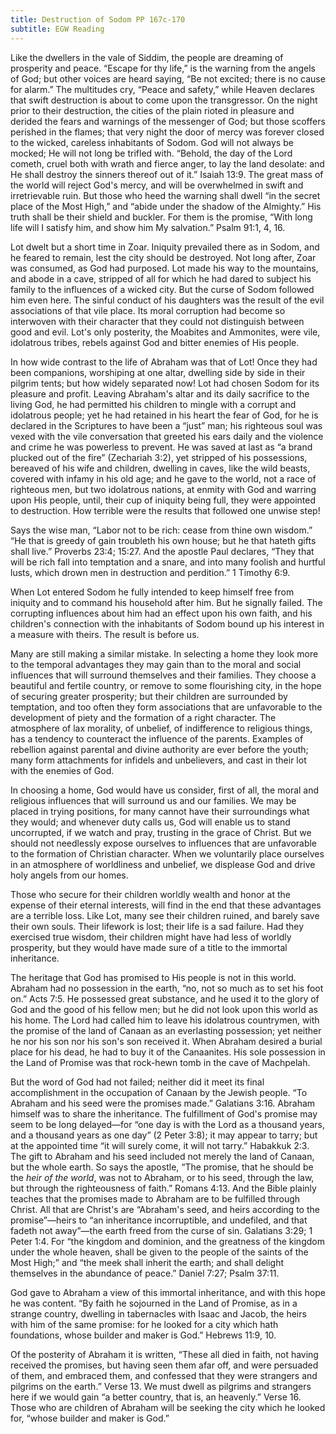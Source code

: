 ```yaml
---
title: Destruction of Sodom PP 167c-170
subtitle: EGW Reading
---
```


Like the dwellers in the vale of Siddim, the people are dreaming of prosperity and peace. “Escape for thy life,” is the warning from the angels of God; but other voices are heard saying, “Be not excited; there is no cause for alarm.” The multitudes cry, “Peace and safety,” while Heaven declares that swift destruction is about to come upon the transgressor. On the night prior to their destruction, the cities of the plain rioted in pleasure and derided the fears and warnings of the messenger of God; but those scoffers perished in the flames; that very night the door of mercy was forever closed to the wicked, careless inhabitants of Sodom. God will not always be mocked; He will not long be trifled with. “Behold, the day of the Lord cometh, cruel both with wrath and fierce anger, to lay the land desolate: and He shall destroy the sinners thereof out of it.” Isaiah 13:9. The great mass of the world will reject God's mercy, and will be overwhelmed in swift and irretrievable ruin. But those who heed the warning shall dwell “in the secret place of the Most High,” and “abide under the shadow of the Almighty.” His truth shall be their shield and buckler. For them is the promise, “With long life will I satisfy him, and show him My salvation.” Psalm 91:1, 4, 16.

Lot dwelt but a short time in Zoar. Iniquity prevailed there as in Sodom, and he feared to remain, lest the city should be destroyed. Not long after, Zoar was consumed, as God had purposed. Lot made his way to the mountains, and abode in a cave, stripped of all for which he had dared to subject his family to the influences of a wicked city. But the curse of Sodom followed him even here. The sinful conduct of his daughters was the result of the evil associations of that vile place. Its moral corruption had become so interwoven with their character that they could not distinguish between good and evil. Lot's only posterity, the Moabites and Ammonites, were vile, idolatrous tribes, rebels against God and bitter enemies of His people.

In how wide contrast to the life of Abraham was that of Lot! Once they had been companions, worshiping at one altar, dwelling side by side in their pilgrim tents; but how widely separated now! Lot had chosen Sodom for its pleasure and profit. Leaving Abraham's altar and its daily sacrifice to the living God, he had permitted his children to mingle with a corrupt and idolatrous people; yet he had retained in his heart the fear of God, for he is declared in the Scriptures to have been a “just” man; his righteous soul was vexed with the vile conversation that greeted his ears daily and the violence and crime he was powerless to prevent. He was saved at last as “a brand plucked out of the fire” (Zechariah 3:2), yet stripped of his possessions, bereaved of his wife and children, dwelling in caves, like the wild beasts, covered with infamy in his old age; and he gave to the world, not a race of righteous men, but two idolatrous nations, at enmity with God and warring upon His people, until, their cup of iniquity being full, they were appointed to destruction. How terrible were the results that followed one unwise step!

Says the wise man, “Labor not to be rich: cease from thine own wisdom.” “He that is greedy of gain troubleth his own house; but he that hateth gifts shall live.” Proverbs 23:4; 15:27. And the apostle Paul declares, “They that will be rich fall into temptation and a snare, and into many foolish and hurtful lusts, which drown men in destruction and perdition.” 1 Timothy 6:9.

When Lot entered Sodom he fully intended to keep himself free from iniquity and to command his household after him. But he signally failed. The corrupting influences about him had an effect upon his own faith, and his children's connection with the inhabitants of Sodom bound up his interest in a measure with theirs. The result is before us.

Many are still making a similar mistake. In selecting a home they look more to the temporal advantages they may gain than to the moral and social influences that will surround themselves and their families. They choose a beautiful and fertile country, or remove to some flourishing city, in the hope of securing greater prosperity; but their children are surrounded by temptation, and too often they form associations that are unfavorable to the development of piety and the formation of a right character. The atmosphere of lax morality, of unbelief, of indifference to religious things, has a tendency to counteract the influence of the parents. Examples of rebellion against parental and divine authority are ever before the youth; many form attachments for infidels and unbelievers, and cast in their lot with the enemies of God.

In choosing a home, God would have us consider, first of all, the moral and religious influences that will surround us and our families. We may be placed in trying positions, for many cannot have their surroundings what they would; and whenever duty calls us, God will enable us to stand uncorrupted, if we watch and pray, trusting in the grace of Christ. But we should not needlessly expose ourselves to influences that are unfavorable to the formation of Christian character. When we voluntarily place ourselves in an atmosphere of worldliness and unbelief, we displease God and drive holy angels from our homes.

Those who secure for their children worldly wealth and honor at the expense of their eternal interests, will find in the end that these advantages are a terrible loss. Like Lot, many see their children ruined, and barely save their own souls. Their lifework is lost; their life is a sad failure. Had they exercised true wisdom, their children might have had less of worldly prosperity, but they would have made sure of a title to the immortal inheritance.

The heritage that God has promised to His people is not in this world. Abraham had no possession in the earth, “no, not so much as to set his foot on.” Acts 7:5. He possessed great substance, and he used it to the glory of God and the good of his fellow men; but he did not look upon this world as his home. The Lord had called him to leave his idolatrous countrymen, with the promise of the land of Canaan as an everlasting possession; yet neither he nor his son nor his son's son received it. When Abraham desired a burial place for his dead, he had to buy it of the Canaanites. His sole possession in the Land of Promise was that rock-hewn tomb in the cave of Machpelah.

But the word of God had not failed; neither did it meet its final accomplishment in the occupation of Canaan by the Jewish people. “To Abraham and his seed were the promises made.” Galatians 3:16. Abraham himself was to share the inheritance. The fulfillment of God's promise may seem to be long delayed—for “one day is with the Lord as a thousand years, and a thousand years as one day” (2 Peter 3:8); it may appear to tarry; but at the appointed time “it will surely come, it will not tarry.” Habakkuk 2:3. The gift to Abraham and his seed included not merely the land of Canaan, but the whole earth. So says the apostle, “The promise, that he should be the _heir of the world_, was not to Abraham, or to his seed, through the law, but through the righteousness of faith.” Romans 4:13. And the Bible plainly teaches that the promises made to Abraham are to be fulfilled through Christ. All that are Christ's are “Abraham's seed, and heirs according to the promise”—heirs to “an inheritance incorruptible, and undefiled, and that fadeth not away”—the earth freed from the curse of sin. Galatians 3:29; 1 Peter 1:4. For “the kingdom and dominion, and the greatness of the kingdom under the whole heaven, shall be given to the people of the saints of the Most High;” and “the meek shall inherit the earth; and shall delight themselves in the abundance of peace.” Daniel 7:27; Psalm 37:11.

God gave to Abraham a view of this immortal inheritance, and with this hope he was content. “By faith he sojourned in the Land of Promise, as in a strange country, dwelling in tabernacles with Isaac and Jacob, the heirs with him of the same promise: for he looked for a city which hath foundations, whose builder and maker is God.” Hebrews 11:9, 10.

Of the posterity of Abraham it is written, “These all died in faith, not having received the promises, but having seen them afar off, and were persuaded of them, and embraced them, and confessed that they were strangers and pilgrims on the earth.” Verse 13. We must dwell as pilgrims and strangers here if we would gain “a better country, that is, an heavenly.” Verse 16. Those who are children of Abraham will be seeking the city which he looked for, “whose builder and maker is God.”